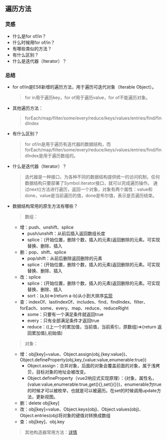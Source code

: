 ## 遍历方法

### 灵感
- 什么是for of/in？
- 什么时候用for of/in？
- 有哪些类似的方法？
- 有什么区别？
- 什么是迭代器（Iterator）？

### 总结
- for of/in是ES6新增的遍历方法，用于遍历可迭代对象（Iterable Object）。
  > for in用于遍历key，for of用于遍历value，for of不能遍历对象。

- 其他遍历方法：
  > forEach/map/filter/some/every/reduce/keys/values/entries/find/findIndex

- 有什么区别？
  > for of/in是用于遍历有迭代器的数据结构，而forEach/map/filter/some/every/reduce/keys/values/entries/find/findIndex是用于遍历数组的。


- 什么是迭代器（Iterator）？
  > 迭代器是一种接口，为各种不同的数据结构提供统一的访问机制，任何数据结构只要部署了Symbol.iterator接口，就可以完成遍历操作。
  > 通过next()方法进行遍历，返回一个对象，对象有两个属性：value和done，value是当前遍历的值，done是布尔值，表示是否遍历结束。

- 数据结构常用的原生方法有哪些？
  > 数组：
    - 增：push、unshift、splice
      - push/unshift：从前后插入返回数组长度
      - splice：(开始位置，删除个数，插入的元素)返回删除的元素。可实现替换、删除、插入
    - 删：pop、shift、splice
      - pop/shift：从前后删除返回删除的元素
      - splice：(开始位置，删除个数，插入的元素)返回删除的元素。可实现替换、删除、插入
    - 改：splice
      - splice：(开始位置，删除个数，插入的元素)返回删除的元素。可实现替换、删除、插入
      - sort：(a,b)=>{return a-b}从小到大排序[实现](../05_算法/[⭐⭐⭐⭐⭐]-四种基本的算法.md)
    - 查：indexOf、lastIndexOf、includes、find、findIndex、filter、forEach、some、every、map、reduce、reduceRight
      - some：只要有一个满足条件就返回true
      - every：只有全部满足条件才返回true
      - reduce：((上一个的累加值，当前值，当前索引，原数组)=>{return 返回累加值},初始值)
  > 对象：
    - 增：obj[key]=value、Object.assign(obj,{key:value})、Object.defineProperty(obj,key,{value:value,enumerable:true})
      - Object.assign：合并对象，后面的对象会覆盖前面的对象，属于浅拷贝，目标对象的地址会被改变。
      - Object.defineProperty（vue2响应式实现原理）：(对象，属性名，{value:value,enumerable:true,get(){},set(){}})，enumerable为true的时候才可以被枚举，也就是可以被遍历。在set的时候调用update方法，更新视图。
    - 删：delete obj[key]
    - 改：obj[key]=value、Object.keys(obj)、Object.values(obj)、Object.entries(obj)将对象的键值对转换成数组
    - 查：obj[key]、obj.key
  > 其他构造器常用方法：[详情](https://blog.csdn.net/qq_21891743/article/details/106739938)